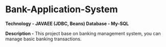 # Bank-Application-System

**Technology - JAVAEE (JDBC, Beans)
Database - My-SQL**

**Description -**
This project base on banking management system, you can manage basic banking transactions.

